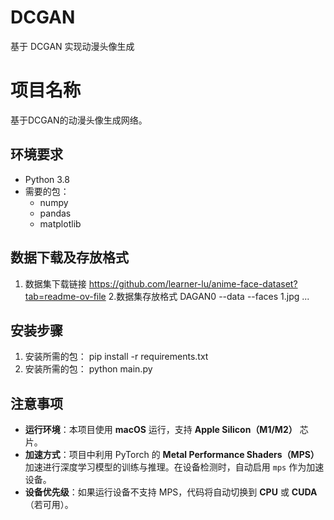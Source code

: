 # DCGAN
基于 DCGAN 实现动漫头像生成
# 项目名称

基于DCGAN的动漫头像生成网络。

## 环境要求

- Python 3.8
- 需要的包：
  - numpy
  - pandas
  - matplotlib

## 数据下载及存放格式

1. 数据集下载链接
   https://github.com/learner-lu/anime-face-dataset?tab=readme-ov-file
2.数据集存放格式
DAGAN0
--data
  --faces
   1.jpg
   ...
   
## 安装步骤

1. 安装所需的包：
   pip install -r requirements.txt
2. 安装所需的包：
   python main.py



## 注意事项

- **运行环境**：本项目使用 **macOS** 运行，支持 **Apple Silicon（M1/M2）** 芯片。
- **加速方式**：项目中利用 PyTorch 的 **Metal Performance Shaders（MPS）** 加速进行深度学习模型的训练与推理。在设备检测时，自动启用 `mps` 作为加速设备。
- **设备优先级**：如果运行设备不支持 MPS，代码将自动切换到 **CPU** 或 **CUDA**（若可用）。

